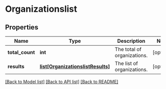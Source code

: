 # Organizationslist

## Properties
Name | Type | Description | Notes
------------ | ------------- | ------------- | -------------
**total_count** | **int** | The total of organizations.  | [optional] 
**results** | [**list[OrganizationslistResults]**](OrganizationslistResults.md) | The list of organizations. | [optional] 

[[Back to Model list]](../README.md#documentation-for-models) [[Back to API list]](../README.md#documentation-for-api-endpoints) [[Back to README]](../README.md)



